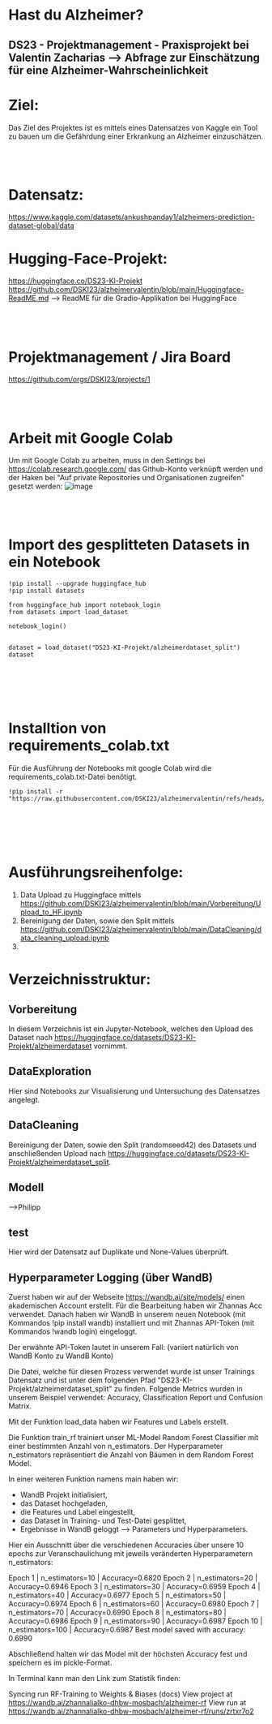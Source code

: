 # Hast du Alzheimer?
## DS23 - Projektmanagement - Praxisprojekt bei Valentin Zacharias --> Abfrage zur Einschätzung für eine Alzheimer-Wahrscheinlichkeit

# Ziel:
Das Ziel des Projektes ist es mittels eines Datensatzes von Kaggle ein Tool zu bauen um die Gefährdung einer Erkrankung an Alzheimer einzuschätzen. </br></br></br></br>

# Datensatz:
https://www.kaggle.com/datasets/ankushpanday1/alzheimers-prediction-dataset-global/data

# Hugging-Face-Projekt:
https://huggingface.co/DS23-KI-Projekt </br>
https://github.com/DSKI23/alzheimervalentin/blob/main/Huggingface-ReadME.md --> ReadME für die Gradio-Applikation bei HuggingFace</br></br></br></br>

# Projektmanagement / Jira Board
https://github.com/orgs/DSKI23/projects/1 
</br></br></br></br>
# Arbeit mit Google Colab
Um mit Google Colab zu arbeiten, muss in den Settings bei https://colab.research.google.com/ das Github-Konto verknüpft werden und der Haken bei "Auf private Repositories und Organisationen zugreifen" gesetzt werden:
![image](https://github.com/user-attachments/assets/138466f5-aa1a-4040-94f4-b3a36c95ce32)
</br></br></br></br>
# Import des gesplitteten Datasets in ein Notebook
```
!pip install --upgrade huggingface_hub
!pip install datasets

from huggingface_hub import notebook_login
from datasets import load_dataset

notebook_login()


dataset = load_dataset("DS23-KI-Projekt/alzheimerdataset_split")
dataset
```
</br></br></br></br>
# Installtion von requirements_colab.txt
Für die Ausführung der Notebooks mit google Colab wird die requirements_colab.txt-Datei benötigt.
```
!pip install -r "https://raw.githubusercontent.com/DSKI23/alzheimervalentin/refs/heads/main/requirements_colab.txt"
```
</br></br></br></br>
# Ausführungsreihenfolge:
1. Data Upload zu Huggingface mittels https://github.com/DSKI23/alzheimervalentin/blob/main/Vorbereitung/Upload_to_HF.ipynb
2. Bereinigung der Daten, sowie den Split mittels https://github.com/DSKI23/alzheimervalentin/blob/main/DataCleaning/data_cleaning_upload.ipynb
3. 
# Verzeichnisstruktur:
## Vorbereitung
In diesem Verzeichnis ist ein Jupyter-Notebook, welches den Upload des Dataset nach https://huggingface.co/datasets/DS23-KI-Projekt/alzheimerdataset vornimmt.

## DataExploration
Hier sind Notebooks zur Visualisierung und Untersuchung des Datensatzes angelegt.

## DataCleaning
Bereinigung der Daten, sowie den Split (randomseed42) des Datasets und anschließenden Upload nach https://huggingface.co/datasets/DS23-KI-Projekt/alzheimerdataset_split. 

## Modell
-->Philipp

## test
Hier wird der Datensatz auf Duplikate und None-Values überprüft.

## Hyperparameter Logging (über WandB)
Zuerst haben wir auf der Webseite https://wandb.ai/site/models/ einen akademischen Account erstellt. Für die Bearbeitung haben wir Zhannas Acc verwendet.
Danach haben wir WandB in unserem neuen Notebook (mit Kommandos !pip install wandb) installiert und mit Zhannas API-Token (mit Kommandos !wandb login) eingeloggt.

Der erwähnte API-Token lautet in unserem Fall: (variiert natürlich von WandB Konto zu WandB Konto) 

Die Datei, welche für diesen Prozess verwendet wurde ist unser Trainings Datensatz und ist unter dem folgenden Pfad "DS23-KI-Projekt/alzheimerdataset_split" zu finden.
Folgende Metrics wurden in unserem Beispiel verwendet: Accuracy, Classification Report und Confusion Matrix.

Mit der Funktion load_data haben wir Features und Labels erstellt.

Die Funktion train_rf trainiert unser ML-Model Random Forest Classifier mit einer bestimmten Anzahl von n_estimators. Der Hyperparameter n_estimators repräsentiert die Anzahl von Bäumen in dem Random Forest Model.

In einer weiteren Funktion namens main haben wir: 

- WandB Projekt initialisiert,
- das Dataset hochgeladen,
- die Features und Label eingestellt,
- das Dataset in Training- und Test-Datei gesplittet,
- Ergebnisse in WandB geloggt --> Parameters und Hyperparameters.

Hier ein Ausschnitt über die verschiedenen Accuracies über unsere 10 epochs zur Veranschaulichung mit jeweils veränderten Hyperparametern n_estimators:

Epoch 1 | n_estimators=10 | Accuracy=0.6820
Epoch 2 | n_estimators=20 | Accuracy=0.6946
Epoch 3 | n_estimators=30 | Accuracy=0.6959
Epoch 4 | n_estimators=40 | Accuracy=0.6977
Epoch 5 | n_estimators=50 | Accuracy=0.6974
Epoch 6 | n_estimators=60 | Accuracy=0.6980
Epoch 7 | n_estimators=70 | Accuracy=0.6990
Epoch 8 | n_estimators=80 | Accuracy=0.6986
Epoch 9 | n_estimators=90 | Accuracy=0.6987
Epoch 10 | n_estimators=100 | Accuracy=0.6987
Best model saved with accuracy: 0.6990

Abschließend halten wir das Model mit der höchsten Accuracy fest und speichern es im pickle-Format.

In Terminal kann man den Link zum Statistik finden:

Syncing run RF-Training to Weights & Biases (docs)
View project at https://wandb.ai/zhannalialko-dhbw-mosbach/alzheimer-rf
View run at https://wandb.ai/zhannalialko-dhbw-mosbach/alzheimer-rf/runs/zrtxr7o2
